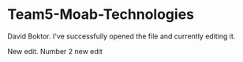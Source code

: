 # Team5-Moab-Technologies

David Boktor. I've successfully opened the file and currently editing it. 

New edit. Number 2
new edit
